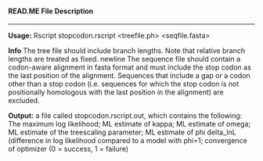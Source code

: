 #### READ.ME File Description

***

**Usage:** Rscript stopcodon.rscript <treefile.ph> <seqfile.fasta>

**Info** The tree file should include branch lengths. Note that relative branch lengths are treated as fixed.
newline The sequence file should contain a codon-aware alignment in fasta format and must include the 
stop codon as the last position of the alignment. Sequences that include a gap or a codon other than
a stop codon (i.e. sequences for which the stop codon is not positionally homologous with the last 
position in the alignment) are excluded.

**Output:** a file called stopcodon.rscript.out, which contains the following: The maximum log likelihood;
ML estimate of kappa; ML estimate of omega; ML estimate of the treescaling parameter; ML estimate of phi
delta_lnL (difference in log likelihood compared to a model with phi=1; convergence of optimizer (0 = success,
1 = failure)
